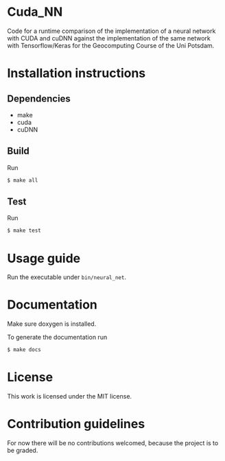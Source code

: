 # Cuda_NN
Code for a runtime comparison of the implementation of a
neural network with CUDA and cuDNN against the implementation of the same
network with Tensorflow/Keras for the Geocomputing Course of the Uni Potsdam.

# Installation instructions
## Dependencies
- make
- cuda
- cuDNN

## Build
Run
```sh
$ make all
```

## Test
Run
```sh
$ make test
```

# Usage guide
Run the executable under `bin/neural_net`.

# Documentation
Make sure doxygen is installed.

To generate the documentation run
```sh
$ make docs
```
# License
This work is licensed under the MIT license.
# Contribution guidelines
For now there will be no contributions welcomed, because the project is to
be graded.
